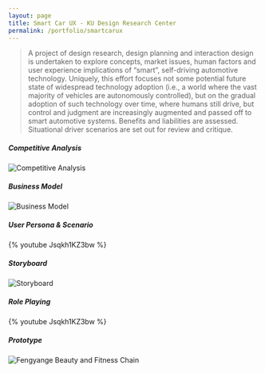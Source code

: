 ```yaml
---
layout: page
title: Smart Car UX - KU Design Research Center
permalink: /portfolio/smartcarux
---
```



> A project of design research, design planning and interaction design is undertaken to explore concepts, market issues, human factors and user experience implications of “smart”, self-driving automotive technology. Uniquely, this effort focuses not some potential future state of widespread technology adoption (i.e., a world where the vast majority of vehicles are autonomously controlled), but on the gradual adoption of such technology over time, where humans still drive, but control and judgment are increasingly augmented and passed off to smart automotive systems. Benefits and liabilities are assessed. Situational driver scenarios are set out for review and critique.

##### Competitive Analysis
![Competitive Analysis](https://cyrus-education.github.io/images/scca.png "Large example image")
##### Business Model
![Business Model](https://cyrus-education.github.io/images/scbm.png "Large example image")
##### User Persona & Scenario
{% youtube Jsqkh1KZ3bw %}
##### Storyboard
![Storyboard](https://cyrus-education.github.io/images/victoria.jpg "Large example image")
##### Role Playing
{% youtube Jsqkh1KZ3bw %}
##### Prototype
![Fengyange Beauty and Fitness Chain](https://cyrus-education.github.io/images/fengyan.jpg "Large example image")



